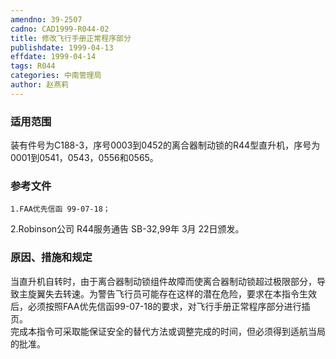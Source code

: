 ```yaml
---
amendno: 39-2507  
cadno: CAD1999-R044-02  
title: 修改飞行手册正常程序部分  
publishdate: 1999-04-13  
effdate: 1999-04-14  
tags: R044  
categories: 中南管理局  
author: 赵燕莉  
---
```

  
### 适用范围  
装有件号为C188-3，序号0003到0452的离合器制动锁的R44型直升机，序号为0001到0541，0543，0556和0565。  
  
<!--more-->  
### 参考文件  
    1.FAA优先信函 99-07-18；  
 2.Robinson公司 R44服务通告 SB-32,99年 3月 22日颁发。  
  
### 原因、措施和规定  
当直升机自转时，由于离合器制动锁组件故障而使离合器制动锁超过极限部分，导致主旋翼失去转速。为警告飞行员可能存在这样的潜在危险，要求在本指令生效后，必须按照FAA优先信函99-07-18的要求，对飞行手册正常程序部分进行插页。  
    完成本指令可采取能保证安全的替代方法或调整完成的时间，但必须得到适航当局的批准。  
